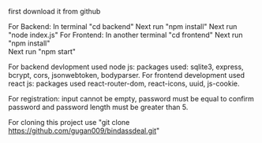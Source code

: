 first download it from github

For Backend:
    In terminal "cd backend"
    Next run "npm install"
    Next run "node index.js"
For Frontend:
    In another terminal "cd frontend" 
    Next run "npm install"   
    Next run "npm start"

For backend devlopment used node js:
    packages used: sqlite3, express, bcrypt, cors, jsonwebtoken, bodyparser.
For frontend development used react js:
    packages used react-router-dom, react-icons, uuid, js-cookie.

For registration: input cannot be empty, password must be equal to confirm password and password length must be greater than 5. 

For cloning this project use "git clone https://github.com/gugan009/bindassdeal.git"
